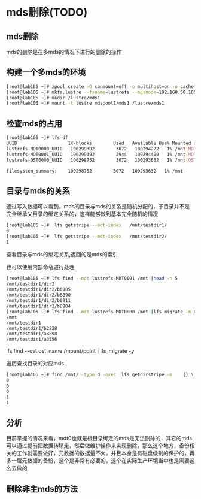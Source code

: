# mds删除(TODO)

## mds删除
mds的删除是在多mds的情况下进行的删除的操作

## 构建一个多mds的环境
```bash
[root@lab105 ~]# zpool create -O canmount=off -o multihost=on -o cachefile=none mdspool1  xvdf1
[root@lab105 ~]# mkfs.lustre --fsname=lustrefs --mgsnode=192.168.50.105@tcp0  --mdt --index=1   --backfstype=zfs  mdspool1/mds1
[root@lab105 ~]# mkdir /lustre/mds1
[root@lab105 ~]# mount -t lustre mdspool1/mds1 /lustre/mds1
```
## 检查mds的占用
```bash
[root@lab105 ~]# lfs df
UUID                   1K-blocks        Used   Available Use% Mounted on
lustrefs-MDT0000_UUID   100299392        3072   100294272   1% /mnt[MDT:0]
lustrefs-MDT0001_UUID   100299392        2944   100294400   1% /mnt[MDT:1]
lustrefs-OST0000_UUID   100298752        3072   100293632   1% /mnt[OST:0]

filesystem_summary:    100298752        3072   100293632   1% /mnt
```

## 目录与mds的关系
通过写入数据可以看到，mds的目录与mds的关系是随机分配的，子目录并不是完全继承父目录的绑定关系的，这样能够做到基本完全随机的情况

```bash
[root@lab105 ~]#  lfs getstripe --mdt-index   /mnt/testdir1/
0
[root@lab105 ~]#  lfs getstripe --mdt-index   /mnt/testdir2/
1
```
查看目录与mds的绑定关系,返回的是mds的索引

也可以使用内部命令进行处理
```bash
[root@lab105 ~]# lfs find --mdt lustrefs-MDT0001 /mnt |head -n 5
/mnt/testdir1/dir2
/mnt/testdir1/dir2/b6985
/mnt/testdir1/dir2/b8890
/mnt/testdir1/dir2/b6811
/mnt/testdir1/dir2/b8904
[root@lab105 ~]# lfs find --mdt lustrefs-MDT0000 /mnt |lfs migrate -m 0 
/mnt
/mnt/testdir1
/mnt/testdir1/b2228
/mnt/testdir1/a3898
/mnt/testdir1/a3556
```

lfs find --ost ost_name /mount/point | lfs_migrate -y

遍历查找目录的对应mds
```bash
[root@lab105 ~]# find /mnt/ -type d -exec  lfs getdirstripe -m    {} \; 
0
0
0
1
1
```



## 分析
目前掌握的情况来看，mdt0也就是根目录绑定的mds是无法删除的，其它的mds可以通过提前把数据转移走，然后做维护操作来实现删除，那么这个地方，备份相关的工作就需要做好，元数据的数据量不大，并且本身是有磁盘级别的保护的，再多一层元数据的备份，这个是非常有必要的，这个在实际生产环境当中也是需要这么去做的

## 删除非主mds的方法









